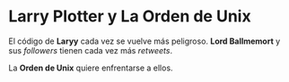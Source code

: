 # Larry Plotter y La Orden de Unix

El código de **Laryy** cada vez se vuelve más peligroso. **Lord Ballmemort** y sus 
*followers* tienen cada vez más *retweets*.

La **Orden de Unix** quiere enfrentarse a ellos.
